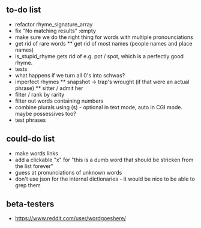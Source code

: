 ## to-do list

* refactor rhyme_signature_array
* fix "No matching results" :empty
* make sure we do the right thing for words with multiple pronounciations
* get rid of rare words
** get rid of most names (people names and place names)
* is_stupid_rhyme gets rid of e.g. pot / spot, which is a perfectly good rhyme.
* tests
* what happens if we turn all 0's into schwas?
* imperfect rhymes
** snapshot -> trap's wrought (if that were an actual phrase)
** sitter / admit her
* filter / rank by rarity
* filter out words containing numbers
* combine plurals using (s) - optional in text mode, auto in CGI mode. maybe possessives too?
* test phrases

## could-do list

* make words links
* add a clickable "x" for "this is a dumb word that should be stricken from the list forever"
* guess at pronunciations of unknown words
* don't use json for the internal dictionaries - it would be nice to be able to grep them

## beta-testers

* https://www.reddit.com/user/wordgoeshere/
